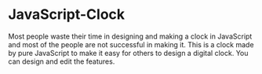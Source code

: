 # JavaScript-Clock
Most people waste their time in designing and making a clock in JavaScript and most of the people are not successful in making it. This is a clock made by pure JavaScript to make it easy for others to design a digital clock.
You can design and edit the features.
